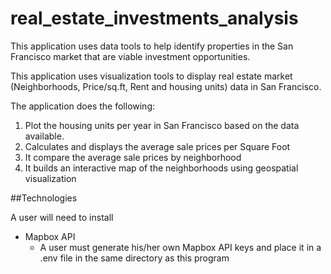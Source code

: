 # real_estate_investments_analysis
This application uses data tools to help identify properties in the San Francisco market that are viable investment opportunities.

This application uses visualization tools to display real estate market (Neighborhoods, Price/sq.ft, Rent and housing units) data in San Francisco.

The application does the following:

1. Plot the housing units per year in San Francisco based on the data available.
2. Calculates and displays the average sale prices per Square Foot
3. It compare the average sale prices by neighborhood
4. It builds an interactive map of the neighborhoods using geospatial visualization


##Technologies

A user will need to install 
- Mapbox API 
	* A user must generate his/her own Mapbox API keys and place it in a .env file in the same directory as this program